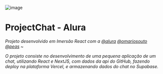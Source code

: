 ![image](https://user-images.githubusercontent.com/95102911/151038459-394a126a-c5c7-4e0f-b6a4-1c823ac9d63e.png)

# ProjectChat - Alura
*Projeto desenvolvido em Imersão React com a [@alura](https://github.com/alura) [@omariosouto](https://github.com/omariosouto) [@peas](https://github.com/peas)* ~

*O projeto consiste no desenvolvimento de uma pequena aplicação de um chat, utilizando React e NextJS, com dados da api do GitHub, fazendo deploy na plataforma Vercel, e armazenando dados do chat no Supabase.*
